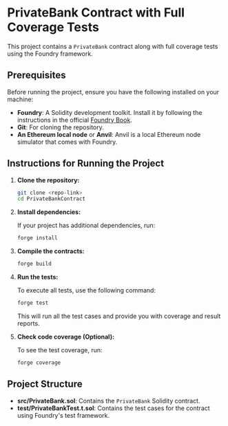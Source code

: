 
# PrivateBank Contract with Full Coverage Tests

This project contains a `PrivateBank` contract along with full coverage tests using the Foundry framework.

## Prerequisites

Before running the project, ensure you have the following installed on your machine:

- **Foundry**: A Solidity development toolkit. Install it by following the instructions in the official [Foundry Book](https://book.getfoundry.sh/).
- **Git**: For cloning the repository.
- **An Ethereum local node** or **Anvil**: Anvil is a local Ethereum node simulator that comes with Foundry.

## Instructions for Running the Project

1. **Clone the repository:**

    ```bash
    git clone <repo-link>
    cd PrivateBankContract
    ```

2. **Install dependencies:**

    If your project has additional dependencies, run:

    ```bash
    forge install
    ```

3. **Compile the contracts:**

    ```bash
    forge build
    ```

4. **Run the tests:**

    To execute all tests, use the following command:

    ```bash
    forge test
    ```

    This will run all the test cases and provide you with coverage and result reports.

5. **Check code coverage (Optional):**

    To see the test coverage, run:

    ```bash
    forge coverage
    ```

## Project Structure

- **src/PrivateBank.sol**: Contains the `PrivateBank` Solidity contract.
- **test/PrivateBankTest.t.sol**: Contains the test cases for the contract using Foundry's test framework.
